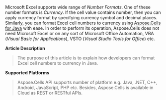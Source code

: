 Microsoft Excel supports wide range of _Number Formats_. One of these number formats is _Currency_. If the cell value contains number, then you can apply currency format by specifying currency symbol and decimal places. Similarly, you can format Excel cell numbers to currency using [Aspose.Cells for Java](https://products.aspose.com/cells/java) with ease. In order to perform its operation, Aspose.Cells does not need Microsoft Excel or on any sort of Microsoft Office Automation, VBA (_Visual Basic for Applications_), VSTO (_Visual Studio Tools for Office_) etc.

**Article Description**
>The purpose of this article is to explain how developers can format Excel cell numbers to currency in Java.

**Supported Platforms**
>Aspose.Cells API supports number of platform e.g. Java, .NET, C++, Android, JavaScript, PHP etc. Besides, Aspose.Cells is available in Cloud as REST or RESTful APIs.


